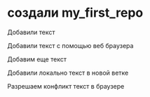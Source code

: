 # создали my_first_repo

Добавили текст

Добавили текст с помощью веб браузера

Добавим еще текст

Добавили локально текст в новой ветке

Разрешаем конфликт текст в браузере


